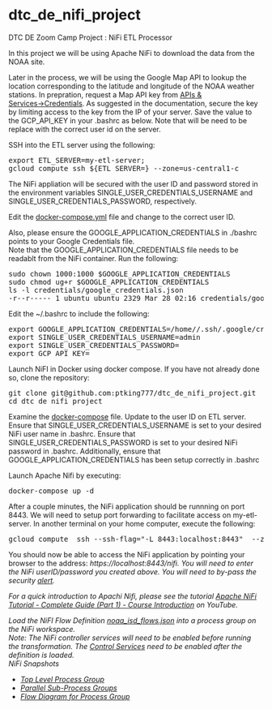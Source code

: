 # dtc_de_nifi_project
DTC DE Zoom Camp Project : NiFi ETL Processor

In this project we will be using Apache NiFi to download the data from the NOAA site.

Later in the process, we will be using the Google Map API to lookup the location corresponding to the latitude and longitude of the NOAA weather stations. In prepration, request a Map API key from <a href="https://console.cloud.google.com/project/_/google/maps-apis/credentials">APIs &amp; Services→Credentials</a>. As suggested in the documentation, secure the key by limiting access to the key from the IP of your server.
Save the value to the GCP_API_KEY in your .bashrc as below. Note that <USER> will be need to be replace with the correct user id on the server.


SSH into the ETL server using the following:
<pre>
export ETL_SERVER=my-etl-server;
gcloud compute ssh ${ETL_SERVER=} --zone=us-central1-c
</pre>
  
  
The NiFi appliation will be secured with the user ID and password stored in the environment variables  SINGLE_USER_CREDENTIALS_USERNAME and SINGLE_USER_CREDENTIALS_PASSWORD, respectively.
  
Edit the <a href="https://github.com/ptking777/dtc_de_nifi_project/blob/main/docker-compose.yml">docker-compose.yml</a> file and change <USER> to the correct user ID.  
  
Also, please ensure the GOOGLE_APPLICATION_CREDENTIALS in ./bashrc points to your Google Credentials file.  
Note that the GOOGLE_APPLICATION_CREDENTIALS  file needs to be readablt from the NiFi container.
Run the following: 
<pre>
sudo chown 1000:1000 $GOOGLE_APPLICATION_CREDENTIALS
sudo chmod ug+r $GOOGLE_APPLICATION_CREDENTIALS
ls -l credentials/google_credentials.json
-r--r----- 1 ubuntu ubuntu 2329 Mar 28 02:16 credentials/google_credentials.json
</pre>


Edit the ~/.bashrc to include the following:
<pre>
export GOOGLE_APPLICATION_CREDENTIALS=/home/<USER>/.ssh/.google/credentials/google_credentials.json
export SINGLE_USER_CREDENTIALS_USERNAME=admin
export SINGLE_USER_CREDENTIALS_PASSWORD=<?????>
export GCP_API_KEY=<?????>
</pre>

Launch NiFI in Docker using docker compose.
If you have not already done so, clone the repository:
<pre>
git clone git@github.com:ptking777/dtc_de_nifi_project.git
cd dtc_de_nifi_project
</pre>
<p>
Examine the <a href="https://github.com/ptking777/dtc_de_nifi_project/blob/main/docker-compose.yml">docker-compose</a> file.
Update <USER> to the user ID on ETL server.
Ensure that SINGLE_USER_CREDENTIALS_USERNAME is set to your desired NiFi user name in .bashrc.
Ensure that SINGLE_USER_CREDENTIALS_PASSWORD is set to your desired NiFi password in .bashrc.
Additionally, ensure that GOOGLE_APPLICATION_CREDENTIALS has been setup correctly in .bashrc
<p>
Launch Apache Nifi by executing: 
<pre>docker-compose up -d</pre>
After a couple minutes, the NiFi application should be runnning on port 8443.
We will need to setup port forwarding to facilitate access on my-etl-server. In another terminal on your home computer, execute the following:
<pre>
gcloud compute  ssh --ssh-flag="-L 8443:localhost:8443"  --zone "us-central1-c" my-etl-server
</pre>
You should now be able to access the NiFi application by pointing your browser to the address: <i>https://localhost:8443/nifi<i>.
You will need to enter the NiFi userID/password you created above. You will need to by-pass the security <a href="https://github.com/ptking777/dtc-de-project/blob/main/images/security_risk_ahead.png">alert</a>.
<p>

For a quick introduction to Apachi Nifi, please see the tutorial <a href="https://youtu.be/VVnFt54jUQ8">Apache NiFi Tutorial - Complete Guide (Part 1) - Course Introduction</a> on YouTube.
<p>
Load the NiFI Flow Definition <a href="https://github.com/ptking777/dtc_de_nifi_project/blob/main/noaa_isd_flows.json">noaa_isd_flows.json</a> into a process group on the NiFi workspace.
<br>
Note: The NiFi controller services will need to be enabled before running the transformation.
The <a href="https://github.com/ptking777/dtc-de-project/blob/main/images/controller_services.png">Control Services</a> need to be enabled after the definition is loaded.
<br>
NiFi Snapshots
<ul>
<li>
<a href="https://github.com/ptking777/dtc-de-project/blob/main/images/nifi-top-level.png">Top Level Process Group</a> 
</li><li>
<a href="https://github.com/ptking777/dtc-de-project/blob/main/images/parallel_process_group_flow.png">Parallel Sub-Process Groups</a>
</li><li>
<a href="https://github.com/ptking777/dtc-de-project/blob/main/images/nifi-data-flow.png">Flow Diagram for Process Group</a>
</li>
</ul>






